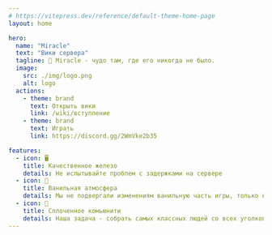 ```yaml
---
# https://vitepress.dev/reference/default-theme-home-page
layout: home

hero:
  name: "Miracle"
  text: "Вики сервера"
  tagline: 🥝 Miracle - чудо там, где его никогда не было.
  image:
    src: ./img/logo.png
    alt: logo
  actions:
    - theme: brand
      text: Открыть вики
      link: /wiki/вступление
    - theme: brand
      text: Играть
      link: https://discord.gg/2WmVke2b35

features:
  - icon: 🖥️
    title: Качественное железо
    details: Не испытывайте проблем с задержками на сервере
  - icon: 🌲  
    title: Ванильная атмосфера
    details: Мы не подвергали изменениям ванильную часть игры, только косметическую
  - icon: 🤝
    title: Сплоченное комьюнити
    details: Наша задача - собрать самых классных людей со всех уголков мира
---
```


